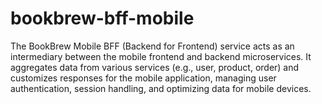 # bookbrew-bff-mobile
The BookBrew Mobile BFF (Backend for Frontend) service acts as an intermediary between the mobile frontend and backend microservices. It aggregates data from various services (e.g., user, product, order) and customizes responses for the mobile application, managing user authentication, session handling, and optimizing data for mobile devices.
